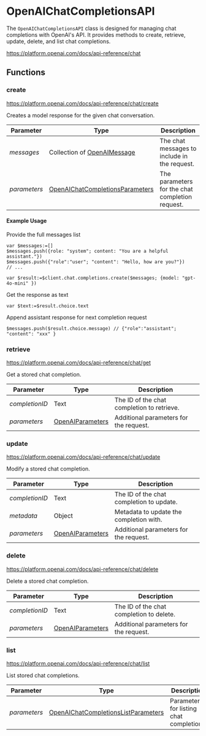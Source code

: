 # OpenAIChatCompletionsAPI

The `OpenAIChatCompletionsAPI` class is designed for managing chat completions with OpenAI's API. It provides methods to create, retrieve, update, delete, and list chat completions.

https://platform.openai.com/docs/api-reference/chat

## Functions

### create

https://platform.openai.com/docs/api-reference/chat/create

Creates a model response for the given chat conversation.

| Parameter     | Type                                      | Description                               |
|---------------|-------------------------------------------|-------------------------------------------|
| *messages*    | Collection of [OpenAIMessage](OpenAIMessage.md) | The chat messages to include in the request. |
| *parameters*  | [OpenAIChatCompletionsParameters](OpenAIChatCompletionsParameters.md) | The parameters for the chat completion request. |

#### Example Usage

Provide the full messages list

```4d
var $messages:=[]
$messages.push({role: "system"; content: "You are a helpful assistant."})
$messages.push({"role":"user"; "content": "Hello, how are you?"})
// ...

var $result:=$client.chat.completions.create($messages; {model: "gpt-4o-mini" })
```

Get the response as text
```4d
var $text:=$result.choice.text
```
Append assistant response for next completion request
```
$messages.push($result.choice.message) // {"role":"assistant"; "content": "xxx" }
```

### retrieve

https://platform.openai.com/docs/api-reference/chat/get

Get a stored chat completion.

| Parameter         | Type   | Description                               |
|-------------------|--------|-------------------------------------------|
| *completionID*    | Text   | The ID of the chat completion to retrieve. |
| *parameters*      | [OpenAIParameters](OpenAIParameters.md) | Additional parameters for the request.    |

### update

https://platform.openai.com/docs/api-reference/chat/update

Modify a stored chat completion.

| Parameter         | Type   | Description                               |
|-------------------|--------|-------------------------------------------|
| *completionID*    | Text   | The ID of the chat completion to update. |
| *metadata*        | Object | Metadata to update the completion with.   |
| *parameters*      | [OpenAIParameters](OpenAIParameters.md) | Additional parameters for the request.    |

### delete

https://platform.openai.com/docs/api-reference/chat/delete

Delete a stored chat completion.

| Parameter         | Type   | Description                               |
|-------------------|--------|-------------------------------------------|
| *completionID*    | Text   | The ID of the chat completion to delete.  |
| *parameters*      | [OpenAIParameters](OpenAIParameters.md) | Additional parameters for the request.    |

### list

https://platform.openai.com/docs/api-reference/chat/list

List stored chat completions.

| Parameter         | Type                                      | Description                               |
|-------------------|-------------------------------------------|-------------------------------------------|
| *parameters*      | [OpenAIChatCompletionsListParameters](OpenAIChatCompletionsListParameters.md) | Parameters for listing chat completions.  |

